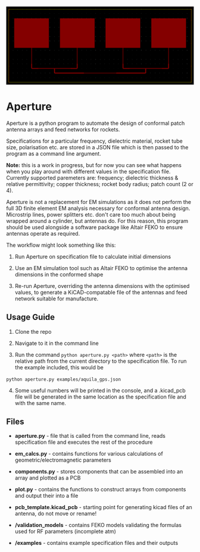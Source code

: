 ![Four-patch antenna array PCB shape](images/example_pcb.PNG)

# Aperture

Aperture is a python program to automate the design of conformal patch antenna arrays and feed networks for rockets.

Specifications for a particular frequency, dielectric material, rocket tube size, polarisation etc. are stored in a JSON file which is then passed to the program as a command line argument.

**Note:** this is a work in progress, but for now you can see what happens when you play around with different values in the specification file. Currently supported paremeters are: frequency; dielectric thickness & relative permittivity; copper thickness; rocket body radius; patch count (2 or 4).

Aperture is not a replacement for EM simulations as it does not perform the full 3D finite element EM analysis necessary for conformal antenna design. Microstrip lines, power splitters etc. don't care too much about being wrapped around a cylinder, but antennas do. For this reason, this program should be used alongside a software package like Altair FEKO to ensure antennas operate as required.

  

The workflow might look something like this:

1. Run Aperture on specification file to calculate initial dimensions

2. Use an EM simulation tool such as Altair FEKO to optimise the antenna dimensions in the conformed shape

3. Re-run Aperture, overriding the antenna dimensions with the optimised values, to generate a KiCAD-compatable file of the antennas and feed network suitable for manufacture.

## Usage Guide

1. Clone the repo

2. Navigate to it in the command line

3. Run the command `python aperture.py <path>` where `<path>` is the relative path from the current directory to the specification file. To run the example included, this would be

`python aperture.py examples/aquila_gps.json`

4. Some useful numbers will be printed in the console, and a .kicad_pcb file will be generated in the same location as the specification file and with the same name.

  

## Files

*  **aperture.py** - file that is called from the command line, reads specification file and executes the rest of the procedure

*  **em_calcs.py** - contains functions for various calculations of geometric/electromagnetic parameters

*  **components.py** - stores components that can be assembled into an array and plotted as a PCB

*  **plot.py** - contains the functions to construct arrays from components and output their into a file

*  **pcb_template.kicad_pcb** - starting point for generating kicad files of an antenna, do not move or rename!

*  **/validation_models** - contains FEKO models validating the formulas used for RF parameters (incomplete atm)

*  **/examples** - contains example specification files and their outputs